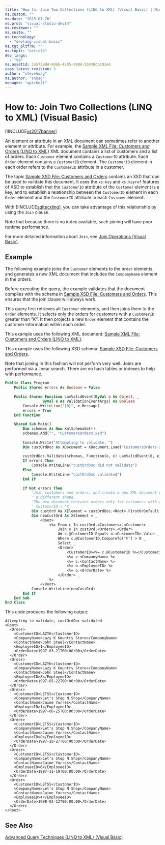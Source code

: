 ```yaml
---
title: "How to: Join Two Collections (LINQ to XML) (Visual Basic) | Microsoft Docs"
ms.custom: ""
ms.date: "2015-07-20"
ms.prod: "visual-studio-dev14"
ms.reviewer: ""
ms.suite: ""
ms.technology: 
  - "devlang-visual-basic"
ms.tgt_pltfrm: ""
ms.topic: "article"
dev_langs: 
  - "VB"
ms.assetid: 5a5758d4-906b-4285-908d-5b930db192e6
caps.latest.revision: 3
author: "stevehoag"
ms.author: "shoag"
manager: "wpickett"
---
```

# How to: Join Two Collections (LINQ to XML) (Visual Basic)
[!INCLUDE[vs2017banner](../../../../includes/vs2017banner.md)]

An element or attribute in an XML document can sometimes refer to another element or attribute. For example, the [Sample XML File: Customers and Orders (LINQ to XML)](../../../../visual-basic/programming-guide/concepts/linq/sample-xml-file-customers-and-orders-linq-to-xml.md) XML document contains a list of customers and a list of orders. Each `Customer` element contains a `CustomerID` attribute. Each `Order` element contains a `CustomerID` element. The `CustomerID` element in each order refers to the `CustomerID` attribute in a customer.  
  
 The topic [Sample XSD File: Customers and Orders](../../../../visual-basic/programming-guide/concepts/linq/sample-xsd-file-customers-and-orders.md) contains an XSD that can be used to validate this document. It uses the `xs:key` and `xs:keyref` features of XSD to establish that the `CustomerID` attribute of the `Customer` element is a key, and to establish a relationship between the `CustomerID` element in each `Order` element and the `CustomerID` attribute in each `Customer` element.  
  
 With [!INCLUDE[sqltecxlinq](../../../../includes/sqltecxlinq-md.md)], you can take advantage of this relationship by using the `Join` clause.  
  
 Note that because there is no index available, such joining will have poor runtime performance.  
  
 For more detailed information about `Join`, see [Join Operations (Visual Basic)](../../../../visual-basic/programming-guide/concepts/linq/join-operations.md).  
  
## Example  
 The following example joins the `Customer` elements to the `Order` elements, and generates a new XML document that includes the `CompanyName` element in the orders.  
  
 Before executing the query, the example validates that the document complies with the schema in [Sample XSD File: Customers and Orders](../../../../visual-basic/programming-guide/concepts/linq/sample-xsd-file-customers-and-orders.md). This ensures that the join clause will always work.  
  
 This query first retrieves all `Customer` elements, and then joins them to the `Order` elements. It selects only the orders for customers with a `CustomerID` greater than "K". It then projects a new `Order` element that contains the customer information within each order.  
  
 This example uses the following XML document: [Sample XML File: Customers and Orders (LINQ to XML)](../../../../visual-basic/programming-guide/concepts/linq/sample-xml-file-customers-and-orders-linq-to-xml.md).  
  
 This example uses the following XSD schema: [Sample XSD File: Customers and Orders](../../../../visual-basic/programming-guide/concepts/linq/sample-xsd-file-customers-and-orders.md).  
  
 Note that joining in this fashion will not perform very well. Joins are performed via a linear search. There are no hash tables or indexes to help with performance.  
  
```vb  
Public Class Program  
    Public Shared errors As Boolean = False  
  
    Public Shared Function LamValidEvent(ByVal o As Object, _  
                 ByVal e As ValidationEventArgs) As Boolean  
        Console.WriteLine("{0}", e.Message)  
        errors = True  
    End Function  
  
    Shared Sub Main()  
        Dim schemas As New XmlSchemaSet()  
        schemas.Add("", "CustomersOrders.xsd")  
  
        Console.Write("Attempting to validate, ")  
        Dim custOrdDoc As XDocument = XDocument.Load("CustomersOrders.xml")  
  
        custOrdDoc.Validate(schemas, Function(o, e) LamValidEvent(0, e))  
        If errors Then  
            Console.WriteLine("custOrdDoc did not validate")  
        Else  
            Console.WriteLine("custOrdDoc validated")  
        End If  
  
        If Not errors Then  
            'Join customers and orders, and create a new XML document with  
            ' a different shape.  
            'The new document contains orders only for customers with a  
            ' CustomerID > 'K'.  
            Dim custOrd As XElement = custOrdDoc.<Root>.FirstOrDefault  
            Dim newCustOrd As XElement = _  
                <Root>  
                    <%= From c In custOrd.<Customers>.<Customer> _  
                        Join o In custOrd.<Orders>.<Order> _  
                        On c.@CustomerID Equals o.<CustomerID>.Value _  
                        Where c.@CustomerID.CompareTo("K") > 0 _  
                        Select _  
                        <Order>  
                            <CustomerID><%= c.@CustomerID %></CustomerID>  
                            <%= c.<CompanyName> %>  
                            <%= c.<ContactName> %>  
                            <%= o.<EmployeeID> %>  
                            <%= o.<OrderDate> %>  
                        </Order> _  
                    %>  
                </Root>  
            Console.WriteLine(newCustOrd)  
        End If  
    End Sub  
End Class  
```  
  
 This code produces the following output:  
  
```  
Attempting to validate, custOrdDoc validated  
<Root>  
  <Order>  
    <CustomerID>LAZYK</CustomerID>  
    <CompanyName>Lazy K Kountry Store</CompanyName>  
    <ContactName>John Steel</ContactName>  
    <EmployeeID>1</EmployeeID>  
    <OrderDate>1997-03-21T00:00:00</OrderDate>  
  </Order>  
  <Order>  
    <CustomerID>LAZYK</CustomerID>  
    <CompanyName>Lazy K Kountry Store</CompanyName>  
    <ContactName>John Steel</ContactName>  
    <EmployeeID>8</EmployeeID>  
    <OrderDate>1997-05-22T00:00:00</OrderDate>  
  </Order>  
  <Order>  
    <CustomerID>LETSS</CustomerID>  
    <CompanyName>Let's Stop N Shop</CompanyName>  
    <ContactName>Jaime Yorres</ContactName>  
    <EmployeeID>1</EmployeeID>  
    <OrderDate>1997-06-25T00:00:00</OrderDate>  
  </Order>  
  <Order>  
    <CustomerID>LETSS</CustomerID>  
    <CompanyName>Let's Stop N Shop</CompanyName>  
    <ContactName>Jaime Yorres</ContactName>  
    <EmployeeID>8</EmployeeID>  
    <OrderDate>1997-10-27T00:00:00</OrderDate>  
  </Order>  
  <Order>  
    <CustomerID>LETSS</CustomerID>  
    <CompanyName>Let's Stop N Shop</CompanyName>  
    <ContactName>Jaime Yorres</ContactName>  
    <EmployeeID>6</EmployeeID>  
    <OrderDate>1997-11-10T00:00:00</OrderDate>  
  </Order>  
  <Order>  
    <CustomerID>LETSS</CustomerID>  
    <CompanyName>Let's Stop N Shop</CompanyName>  
    <ContactName>Jaime Yorres</ContactName>  
    <EmployeeID>4</EmployeeID>  
    <OrderDate>1998-02-12T00:00:00</OrderDate>  
  </Order>  
</Root>  
```  
  
## See Also  
 [Advanced Query Techniques (LINQ to XML) (Visual Basic)](../../../../visual-basic/programming-guide/concepts/linq/advanced-query-techniques-linq-to-xml.md)
